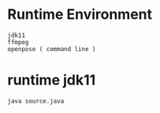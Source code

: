 # Runtime Environment 
````shell
jdk11
ffmpeg 
openpose ( command line )
````


# runtime jdk11
````shell
java source.java
````

